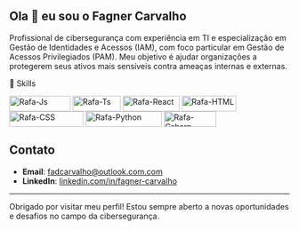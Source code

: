 ## Ola 👋 eu sou o Fagner Carvalho

Profissional de cibersegurança com experiência em TI e especialização em Gestão de Identidades e Acessos (IAM), com foco particular em Gestão de Acessos Privilegiados (PAM). Meu objetivo é ajudar organizações a protegerem seus ativos mais sensíveis contra ameaças internas e externas.

🚀 Skills

<div>
  <img align="center" alt="Rafa-Js" height="28" width="110" src="https://img.shields.io/badge/Windows-0078D6?style=for-the-badge&logo=windows&logoColor=white">
  <img align="center" alt="Rafa-Ts" height="28" width="86" src="https://img.shields.io/badge/Linux-FCC624?style=for-the-badge&logo=linux&logoColor=black">
  <img align="center" alt="Rafa-React" height="28" width="102" src="https://img.shields.io/badge/Red%20Hat-EE0000?style=for-the-badge&logo=redhat&logoColor=white">
  <img align="center" alt="Rafa-HTML" height="28" width="98" src="https://img.shields.io/badge/Debian-A81D33?style=for-the-badge&logo=debian&logoColor=white">
  <img align="center" alt="Rafa-CSS" height="28" width="133" src="https://img.shields.io/badge/Powershell-2CA5E0?style=for-the-badge&logo=powershell&logoColor=white">
  <img align="center" alt="Rafa-Python" height="28" width="137" src="https://img.shields.io/badge/Shell_Script-121011?style=for-the-badge&logo=gnu-bash&logoColor=white">
  <img align="center" alt="Rafa-Csharp" height="28" width="94" src="https://img.shields.io/badge/Python-14354C?style=for-the-badge&logo=python&logoColor=white">
</div>

## Contato

- **Email**: fadcarvalho@outlook.com.com
- **LinkedIn**: [linkedin.com/in/fagner-carvalho](https://www.linkedin.com/in/fagner-carvalho/)

---

Obrigado por visitar meu perfil! Estou sempre aberto a novas oportunidades e desafios no campo da cibersegurança.
